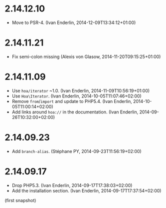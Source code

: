 # 2.14.12.10

  * Move to PSR-4. (Ivan Enderlin, 2014-12-09T13:34:12+01:00)

# 2.14.11.21

  * Fix semi-colon missing (Alexis von Glasow, 2014-11-20T09:15:25+01:00)

# 2.14.11.09

  * Use `hoa/iterator` ~1.0. (Ivan Enderlin, 2014-11-09T10:56:19+01:00)
  * Use `Hoa\Iterator`. (Ivan Enderlin, 2014-10-05T11:07:46+02:00)
  * Remove `from`/`import` and update to PHP5.4. (Ivan Enderlin, 2014-10-05T11:00:14+02:00)
  * Add links around `hoa://` in the documentation. (Ivan Enderlin, 2014-09-26T10:32:00+02:00)

# 2.14.09.23

  * Add `branch-alias`. (Stéphane PY, 2014-09-23T11:56:19+02:00)

# 2.14.09.17

  * Drop PHP5.3. (Ivan Enderlin, 2014-09-17T17:38:03+02:00)
  * Add the installation section. (Ivan Enderlin, 2014-09-17T17:37:54+02:00)

(first snapshot)

